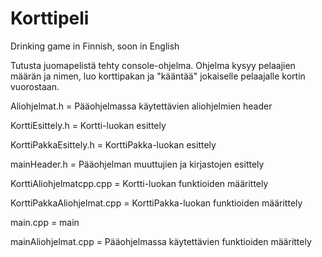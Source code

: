 # Korttipeli
Drinking game in Finnish, soon in English

Tutusta juomapelistä tehty console-ohjelma.
Ohjelma kysyy pelaajien määrän ja nimen, luo korttipakan ja "kääntää" jokaiselle
pelaajalle kortin vuorostaan.

Aliohjelmat.h = Pääohjelmassa käytettävien aliohjelmien header

KorttiEsittely.h = Kortti-luokan esittely

KorttiPakkaEsittely.h = KorttiPakka-luokan esittely

mainHeader.h = Pääohjelman muuttujien ja kirjastojen esittely

KorttiAliohjelmatcpp.cpp = Kortti-luokan funktioiden määrittely

KorttiPakkaAliohjelmat.cpp = KorttiPakka-luokan funktioiden määrittely

main.cpp = main

mainAliohjelmat.cpp = Pääohjelmassa käytettävien funktioiden määrittely
